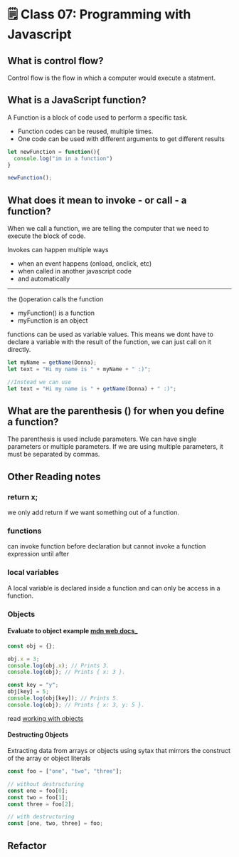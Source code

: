 # 🗒️ Class 07: Programming with Javascript

## What is control flow?

Control flow is the flow in which a computer would execute a statment.

## What is a JavaScript function?

A Function is a block of code used to perform a specific task.

* Function codes can be reused, multiple times.
* One code can be used with different arguments to get different results

```javascript
let newFunction = function(){
  console.log("im in a function")
}

newFunction();
```

## What does it mean to invoke - or call - a function?

When we call a function, we are telling the computer that we need to execute the block of code.

Invokes can happen multiple ways

* when an event happens (onload, onclick, etc)
* when called in another javascript code
* and automatically

---

the ()operation calls the function

* myFunction() is a function
* myFunction is an object

functions can be used as variable values. This means we dont have to declare a variable with the result of the function, we can just call on it directly.

``` javascript
let myName = getName(Donna);
let text = "Hi my name is " + myName + " :)";

//Instead we can use
let text = "Hi my name is " + getName(Donna) + " :)";

```

## What are the parenthesis () for when you define a function?

The parenthesis is used include parameters. We can have single parameters or multiple parameters. If we are using multiple parameters, it must be separated by commas.

## Other Reading notes

### return x;

we only add return if we want something out of a function.

### functions

can invoke function before declaration but cannot invoke a function expression until after

### local variables

A local variable is declared inside a function and can only be access in a function.

### Objects

#### Evaluate to object example [mdn web docs_](https://developer.mozilla.org/en-US/docs/Web/JavaScript/Guide/Expressions_and_Operators)

``` javascript
const obj = {};

obj.x = 3;
console.log(obj.x); // Prints 3.
console.log(obj); // Prints { x: 3 }.

const key = "y";
obj[key] = 5;
console.log(obj[key]); // Prints 5.
console.log(obj); // Prints { x: 3, y: 5 }.
```

read [working with objects](https://developer.mozilla.org/en-US/docs/Web/JavaScript/Guide/Working_with_Objects)

#### Destructing Objects

Extracting data from arrays or objects using sytax that mirrors the construct of the array or object literals

``` javascript
const foo = ["one", "two", "three"];

// without destructuring
const one = foo[0];
const two = foo[1];
const three = foo[2];

// with destructuring
const [one, two, three] = foo;
```

## Refactor
